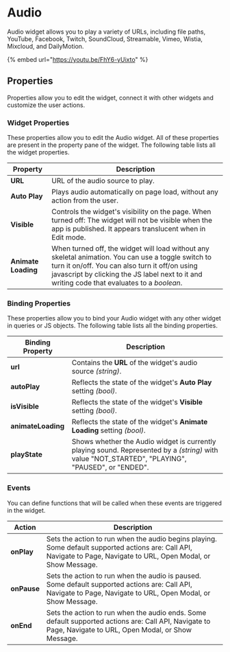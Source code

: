# Audio

Audio widget allows you to play a variety of URLs, including file paths, YouTube, Facebook, Twitch, SoundCloud, Streamable, Vimeo, Wistia, Mixcloud, and DailyMotion.

{% embed url="https://youtu.be/FhY6-yUixto" %}

## Properties

Properties allow you to edit the widget, connect it with other widgets and customize the user actions.

### Widget Properties

These properties allow you to edit the Audio widget. All of these properties are present in the property pane of the widget. The following table lists all the widget properties.

| Property            | Description                                                                                                                                                                                                                                           |
| ------------------- | ----------------------------------------------------------------------------------------------------------------------------------------------------------------------------------------------------------------------------------------------------- |
| **URL**             | URL of the audio source to play.                                                                                                                                                                                                                      |
| **Auto Play**       | Plays audio automatically on page load, without any action from the user.                                                                                                                                                                             |
| **Visible**         | Controls the widget's visibility on the page. When turned off: The widget will not be visible when the app is published. It appears translucent when in Edit mode.                                                                                    |
| **Animate Loading** | When turned off, the widget will load without any skeletal animation. You can use a toggle switch to turn it on/off. You can also turn it off/on using javascript by clicking the JS label next to it and writing code that evaluates to a _boolean_. |

### Binding Properties

These properties allow you to bind your Audio widget with any other widget in queries or JS objects. The following table lists all the binding properties.

| Binding Property   | Description                                                                                                                                        |
| ------------------ | -------------------------------------------------------------------------------------------------------------------------------------------------- |
| **url**            | Contains the **URL** of the widget's audio source _(string)_.                                                                                      |
| **autoPlay**       | Reflects the state of the widget's **Auto Play** setting _(bool)_.                                                                                 |
| **isVisible**      | Reflects the state of the widget's **Visible** setting _(bool)_.                                                                                   |
| **animateLoading** | Reflects the state of the widget's **Animate Loading** setting _(bool)_.                                                                           |
| **playState**      | Shows whether the Audio widget is currently playing sound. Represented by a _(string)_ with value "NOT\_STARTED", "PLAYING", "PAUSED", or "ENDED". |

### Events

You can define functions that will be called when these events are triggered in the widget.

| Action      | Description                                                                                                                                                         |
| ----------- | ------------------------------------------------------------------------------------------------------------------------------------------------------------------- |
| **onPlay**  | Sets the action to run when the audio begins playing. Some default supported actions are: Call API, Navigate to Page, Navigate to URL, Open Modal, or Show Message. |
| **onPause** | Sets the action to run when the audio is paused. Some default supported actions are: Call API, Navigate to Page, Navigate to URL, Open Modal, or Show Message.      |
| **onEnd**   | Sets the action to run when the audio ends. Some default supported actions are: Call API, Navigate to Page, Navigate to URL, Open Modal, or Show Message.           |
